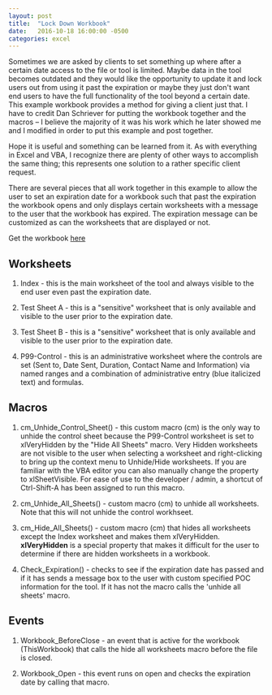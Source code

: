 ```yaml
---
layout: post
title:  "Lock Down Workbook"
date:   2016-10-18 16:00:00 -0500
categories: excel
---
```

Sometimes we are asked by clients to set something up where after a certain date access to the file or tool is limited. Maybe data in the tool becomes outdated and they would like the opportunity to update it and lock users out from using it past the expiration or maybe they just don't want end users to have the full functionality of the tool beyond a certain date. This example workbook provides a method for giving a client just that. I have to credit Dan Schriever for putting the workbook together and the macros – I believe the majority of it was his work which he later showed me and I modified in order to put this example and post together.

Hope it is useful and something can be learned from it. As with everything in Excel and VBA, I recognize there are plenty of other ways to accomplish the same thing; this represents one solution to a rather specific client request. 

There are several pieces that all work together in this example to allow the user to set an expiration date for a workbook such that past the expiration the workbook opens and only displays certain worksheets with a message to the user that the workbook has expired. The expiration message can be customized as can the worksheets that are displayed or not.

Get the workbook [here](/files/Lockdown.xlsm)

## Worksheets

1.  Index - this is the main worksheet of the tool and always visible to the end user even past the expiration date.

2.  Test Sheet A - this is a "sensitive" worksheet that is only available and visible to the user prior to the expiration date.

3.  Test Sheet B - this is a "sensitive" worksheet that is only available and visible to the user prior to the expiration date.

4.  P99-Control - this is an administrative worksheet where the controls are set (Sent to, Date Sent, Duration, Contact Name and Information) via named ranges and a combination of administrative entry (blue italicized text) and formulas.

## Macros

1. cm_Unhide_Control_Sheet() - this custom macro (cm) is the only way to unhide the control sheet because the P99-Control worksheet is set to xlVeryHidden by the "Hide All Sheets" macro. Very Hidden worksheets are not visible to the user when selecting a worksheet and right-clicking to bring up the context menu to Unhide/Hide worksheets. If you are familiar with the VBA editor you can also manually change the property to xlSheetVisible. For ease of use to the developer / admin, a shortcut of Ctrl-Shift-A has been assigned to run this macro.

2. cm_Unhide_All_Sheets() - custom macro (cm) to unhide all worksheets. Note that this will not unhide the control workhseet.

3. cm_Hide_All_Sheets() - custom macro (cm) that hides all worksheets except the Index worksheet and makes them xlVeryHidden. **xlVeryHidden** is a special property that makes it difficult for the user to determine if there are hidden worksheets in a workbook.

4. Check_Expiration() - checks to see if the expiration date has passed and if it has sends a message box to the user with custom specified POC information for the tool. If it has not the macro calls the 'unhide all sheets' macro.

## Events

1. Workbook_BeforeClose - an event that is active for the workbook (ThisWorkbook) that calls the hide all worksheets macro before the file is closed.

2. Workbook_Open - this event runs on open and checks the expiration date by calling that macro.